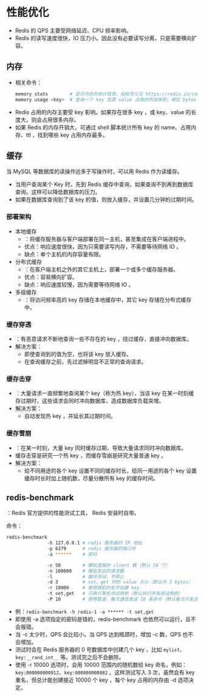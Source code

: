 # 性能优化

- Redis 的 QPS 主要受网络延迟、CPU 频率影响。
- Redis 的读写速度很快，IO 压力小。因此没有必要读写分离，只是需要横向扩容。

## 内存

- 相关命令：
  ```sh
  memory stats        # 显示内存的统计信息，指标含义见 https://redis.io/commands/memory-stats/
  memory usage <key>  # 查询一个 key 及其 value 占用的内存体积，单位 bytes
  ```
- Redis 占用的内存主要受 key 影响。如果存在很多 key ，或 key、value 的长度大，则会占用很多内存。
- 如果 Redis 的内存开销大，可通过 shell 脚本统计所有 key 的 name、占用内存、ttl ，找到哪些 key 占用内存最多。

## 缓存

当 MySQL 等数据库的读操作远多于写操作时，可以用 Redis 作为读缓存。
- 当用户查询某个 Key 时，先到 Redis 缓存中查询，如果查询不到再到数据库查询。这样可以降低数据库的压力。
- 如果在数据库查询到了该 key 的值，则放入缓存，并设置几分钟的过期时间。

### 部署架构

- 本地缓存
  - ：将缓存服务器与客户端部署在同一主机，甚至集成在客户端进程中。
  - 优点：响应速度很快，因为只需要读写内存，不需要等待网络 IO 。
  - 缺点：单个主机的内存容量有限。
- 分布式缓存
  - ：在客户端主机之外的其它主机上，部署一个或多个缓存服务器。
  - 优点：容易横向扩容。
  - 缺点：响应速度较慢，因为需要等待网络 IO 。
- 多级缓存
  - ：将访问频率高的 key 存储在本地缓存中，其它 key 存储在分布式缓存中。

### 缓存穿透

- ：有恶意请求不断地查询一些不存在的 key ，绕过缓存，直接冲向数据库。
- 解决方案：
  - 即使查询到的值为空，也将该 key 放入缓存。
  - 在查询缓存之前，先过滤掉明显不正常的查询请求。

### 缓存击穿

- ：大量请求一直频繁地查询某个 key（称为热 key），当该 key 在某一时刻缓存过期时，这些请求会同时冲向数据库，造成数据库负载突增。
- 解决方案：
  - 自动发现热 key ，并延长其过期时间。

### 缓存雪崩

- ：在某一时刻，大量 key 同时缓存过期，导致大量请求同时冲向数据库。
- 缓存击穿是研究一个热 key ，而缓存雪崩是研究大量普通 key 。
- 解决方案：
  - 给不同用途的各个 key 设置不同的缓存时长，给同一用途的各个 key 设置缓存时长时加上随机数，尽量分散所有 key 的缓存时间。

## redis-benchmark

：Redis 官方提供的性能测试工具， Redis 安装时自带。

命令：
```sh
redis-benchmark
               -h 127.0.0.1 # redis 服务器的 IP 地址
               -p 6379      # redis 服务器的端口号
               -a ******    # 密码

               -c 50        # 模拟连接的 client 数（默认 50 个）
               -n 100000    # 模拟发出的请求数
               -l           # 循环测试，不停止
               -d 3         # set、get 时的 value 大小（默认为 3 bytes）
               -r 10000     # 使用随机的名字创建 key
               -t set,get   # 只执行某些测试用例（默认执行所有测试用例）
               -P 10        # 使用管道，每次通信发送 10 条命令（默认每次只发送一条）
```
- 例：`redis-benchmark -h redis-1 -a ****** -t set,get`
- 即使用 -a 选项指定的密码是错的，redis-benchmark 也依然可以运行，且不会报错。
- 当 -c 太少时，QPS 会比较小。当 QPS 达到瓶颈时，增加 -c 数，QPS 也不会增加。
- 测试时会在 Redis 服务器的 0 号数据库中创建几个 key ，比如 `mylist`、`key:__rand_int__` 等。测试完之后不会删除。
- 使用 -r 10000 选项时，会用 10000 范围内的随机数给 key 命名，例如：`key:000000000912`、`key:000000000882` 。这样测试写入 3 次，虽然会有 key 重名，但总计能创建接近 10000 个 key ，每个 key 占用的内存由 -d 选项决定。
